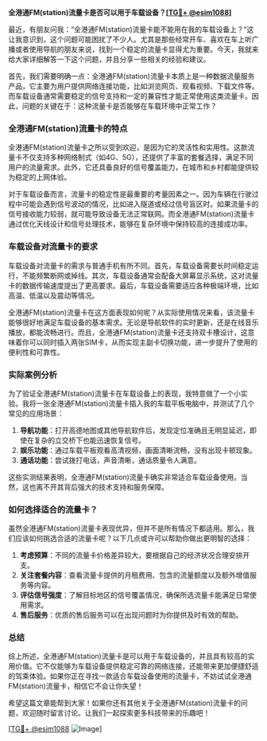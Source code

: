 **全港通FM(station)流量卡是否可以用于车载设备？[[TG💪+ @esim1088](https://t.me/s/esim1088)]**

最近，有朋友问我：“全港通FM(station)流量卡能不能用在我的车载设备上？”这让我意识到，这个问题可能困扰了不少人。尤其是那些经常开车、喜欢在车上听广播或者使用导航的朋友来说，找到一个稳定的流量卡显得尤为重要。今天，我就来给大家详细解答一下这个问题，并且分享一些相关的经验和建议。

首先，我们需要明确一点：全港通FM(station)流量卡本质上是一种数据流量服务产品，它主要为用户提供网络连接功能，比如浏览网页、观看视频、下载文件等。而车载设备通常需要稳定的信号支持和一定的兼容性才能正常使用这类流量卡。因此，问题的关键在于：这种流量卡是否能够在车载环境中正常工作？

### 全港通FM(station)流量卡的特点

全港通FM(station)流量卡之所以受到欢迎，是因为它的灵活性和实用性。这款流量卡不仅支持多种网络制式（如4G、5G），还提供了丰富的套餐选择，满足不同用户的流量需求。此外，它还具备良好的信号覆盖能力，在城市和乡村都能提供较为稳定的上网体验。

对于车载设备而言，流量卡的稳定性是最重要的考量因素之一。因为车辆在行驶过程中可能会遇到信号波动的情况，比如进入隧道或经过信号盲区时。如果流量卡的信号接收能力较弱，就可能导致设备无法正常联网。而全港通FM(station)流量卡通过优化天线设计和信号处理技术，能够在复杂环境中保持较高的连接成功率。

### 车载设备对流量卡的要求

车载设备对流量卡的需求与普通手机有所不同。首先，车载设备需要长时间稳定运行，不能频繁断网或掉线。其次，车载设备通常会配备大屏幕显示系统，这对流量卡的数据传输速度提出了更高要求。最后，车载设备需要适应各种极端环境，比如高温、低温以及震动等情况。

全港通FM(station)流量卡在这方面表现如何呢？从实际使用情况来看，该流量卡能够很好地满足车载设备的基本需求。无论是导航软件的实时更新，还是在线音乐播放，都能流畅进行。而且，全港通FM(station)流量卡还支持双卡槽设计，这意味着你可以同时插入两张SIM卡，从而实现主副卡切换功能，进一步提升了使用的便利性和可靠性。

### 实际案例分析

为了验证全港通FM(station)流量卡在车载设备上的表现，我特意做了一个小实验。我将一张全港通FM(station)流量卡插入我的车载平板电脑中，并测试了几个常见的应用场景：

1. **导航功能**：打开高德地图或其他导航软件后，发现定位准确且无明显延迟，即使在复杂的立交桥下也能迅速恢复信号。
2. **娱乐功能**：通过车载平板观看高清视频，画面清晰流畅，没有出现卡顿现象。
3. **通话功能**：尝试拨打电话，声音清晰，通话质量令人满意。

这些实测结果表明，全港通FM(station)流量卡确实非常适合车载设备使用。当然，这也离不开其背后强大的技术支持和服务保障。

### 如何选择适合的流量卡？

虽然全港通FM(station)流量卡表现优异，但并不是所有情况下都适用。那么，我们应该如何挑选合适的流量卡呢？以下几点或许可以帮助你做出更明智的选择：

1. **考虑预算**：不同的流量卡价格差异较大，要根据自己的经济状况合理安排开支。
2. **关注套餐内容**：查看流量卡提供的月租费用、包含的流量额度以及额外增值服务等内容。
3. **评估信号强度**：了解目标地区的信号覆盖情况，确保所选流量卡能满足日常使用需求。
4. **售后服务**：优质的售后服务可以在出现问题时为你提供及时有效的帮助。

### 总结

综上所述，全港通FM(station)流量卡是可以用于车载设备的，并且具有较高的实用价值。它不仅能够为车载设备提供稳定可靠的网络连接，还能带来更加便捷舒适的驾乘体验。如果你正在寻找一款适合车载设备使用的流量卡，不妨试试全港通FM(station)流量卡，相信它不会让你失望！

希望这篇文章能帮到大家！如果你还有其他关于全港通FM(station)流量卡的问题，欢迎随时留言讨论。让我们一起探索更多科技带来的乐趣吧！

[[TG💪+ @esim1088](https://t.me/s/esim1088) ![Image](https://i.postimg.cc/4NQfJmqS/Snipaste-2025-05-13-00-14-12.png)]